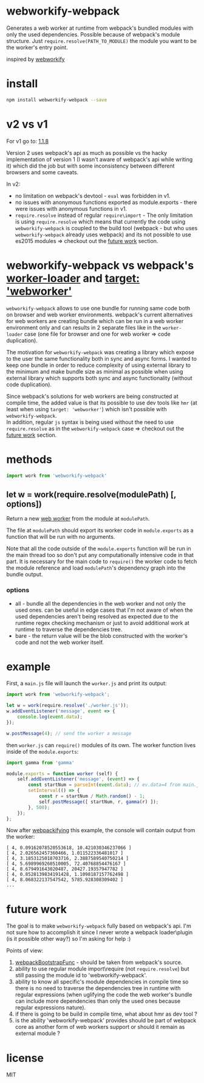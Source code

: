 # webworkify-webpack

Generates a web worker at runtime from webpack's bundled modules with only the used dependencies. Possible because of webpack's module structure. Just `require.resolve(PATH_TO_MODULE)` the module you want to be the worker's entry point.

inspired by [webworkify](https://github.com/substack/webworkify)

# install

```sh
npm install webworkify-webpack --save
```

# v2 vs v1

For v1 go to: [1.1.8](https://github.com/borisirota/webworkify-webpack/tree/1.1.8)

Version 2 uses webpack's api as much as possible vs the hacky implementation of version 1 (I wasn't aware of webpack's api while writing it) which did the job but with some inconsistency between different browsers and some caveats.

In v2:
* no limitation on webpack's devtool - `eval` was forbidden in v1.
* no issues with anonymous functions exported as module.exports - there were issues with anonymous functions in v1.
* `require.resolve` instead of regular `require\import` - The only limitation is using `require.resolve` which means that currently the code using `webworkify-webpack` is coupled to the build tool (webpack - but who uses `webworkify-webpack` already uses webpack) and its not possible to use es2015 modules => checkout out the [future work](#future-work) section.

# webworkify-webpack vs webpack's [worker-loader](https://github.com/webpack/worker-loader) and [target: 'webworker'](https://webpack.github.io/docs/configuration.html#target)

`webworkify-webpack` allows to use one bundle for running same code both on browser and web worker environments.
webpack's current alternatives for web workers are creating bundle which can be run in a web worker environment only and can results in 2 separate files like in the `worker-loader` case (one file for browser and one for web worker => code duplication).

The motivation for `webworkify-webpack` was creating a library which expose to the user the same functionality both in sync and async forms.
I wanted to keep one bundle in order to reduce complexity of using external library to the minimum and make bundle size as minimal as possible when using external library which supports both sync and async functionality (without code duplication).

Since webpack's solutions for web workers are being constructed at compile time, the added value is that its possible to use dev tools like `hmr` (at least when using `target: 'webworker'`) which isn't possible with `webworkify-webpack`.  
In addition, regular `js` syntax is being used without the need to use `require.resolve` as in the `webworkify-webpack` case => checkout out the [future work](#future-work) section.

# methods

```js
import work from 'webworkify-webpack'
```

## let w = work(require.resolve(modulePath) [, options])

Return a new
[web worker](https://developer.mozilla.org/en-US/docs/Web/API/Worker)
from the module at `modulePath`.

The file at `modulePath` should export its worker code in `module.exports` as a
function that will be run with no arguments.

Note that all the code outside of the `module.exports` function will be run in
the main thread too so don't put any computationally intensive code in that
part. It is necessary for the main code to `require()` the worker code to fetch
the module reference and load `modulePath`'s dependency graph into the bundle
output.

### options
- all - bundle all the dependencies in the web worker and not only the used ones. can be useful in edge cases that I'm not aware of when the used dependencies aren't being resolved as expected due to the runtime regex checking mechanism or just to avoid additional work at runtime to traverse the dependencies tree.
- bare - the return value will be the blob constructed with the worker's code and not the web worker itself.

# example

First, a `main.js` file will launch the `worker.js` and print its output:

```js
import work from 'webworkify-webpack';

let w = work(require.resolve('./worker.js'));
w.addEventListener('message', event => {
    console.log(event.data);
});

w.postMessage(4); // send the worker a message
```

then `worker.js` can `require()` modules of its own. The worker function lives
inside of the `module.exports`:

```js
import gamma from 'gamma'

module.exports = function worker (self) {
    self.addEventListener('message', (event) => {
        const startNum = parseInt(event.data); // ev.data=4 from main.js
        setInterval(() => {
            const r = startNum / Math.random() - 1;
            self.postMessage([ startNum, r, gamma(r) ]);
        }, 500);
    });
};
```

Now after [webpackifying](https://webpack.github.io) this example, the console will
contain output from the worker:

```
[ 4, 0.09162078520553618, 10.421030346237066 ]
[ 4, 2.026562457360466, 1.011522336481017 ]
[ 4, 3.1853125018703716, 2.3887589540750214 ]
[ 4, 5.6989969260510005, 72.40768854476167 ]
[ 4, 8.679491643020487, 20427.19357947782 ]
[ 4, 0.8528139834191428, 1.1098187157762498 ]
[ 4, 8.068322137547542, 5785.928308309402 ]
...
```

# future work

The goal is to make `webworkify-webpack` fully based on webpack's api. I'm not sure how to accomplish it since I never wrote a webpack loader\plugin (is it possible other way?) so I'm asking for help :)

Points of view:  

1. [webpackBootstrapFunc](https://github.com/borisirota/webworkify-webpack/blob/master/index.js#L1) - should be taken from webpack's source.  
2. ability to use regular module import\require (not `require.resolve`) but still passing the module id to 'webworkify-webpack'.  
3. ability to know all specific's module dependencies in compile time so there is no need to traverse the dependencies tree in runtime with regular expressions (when uglifying the code the web worker's bundle can include more dependencies than only the used ones because regular expressions nature).  
4. if there is going to be build in compile time, what about hmr as dev tool ?  
5. is the ability 'webworkify-webpack' provides should be part of webpack core as another form of web workers support or should it remain as external module ?

# license

MIT
